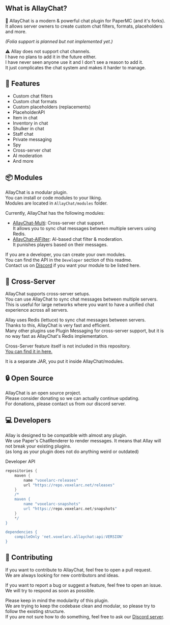 ## What is AllayChat?
🔰 AllayChat is a modern & powerful chat plugin for PaperMC (and it's forks).\
It allows server owners to create custom chat filters, formats, placeholders and more.

*(Folia support is planned but not implemented yet.)*

⚠️ Allay does not support chat channels.\
I have no plans to add it in the future either.\
I have never seen anyone use it and I don't see a reason to add it.\
It just complicates the chat system and makes it harder to manage.

## 🚀 Features
- Custom chat filters
- Custom chat formats
- Custom placeholders (replacements)
- PlaceholderAPI
- Item in chat
- Inventory in chat
- Shulker in chat
- Staff chat
- Private messaging
- Spy
- Cross-server chat
- AI moderation
- And more

## 📦 Modules
AllayChat is a modular plugin.\
You can install or code modules to your liking.\
Modules are located in `AllayChat/modules` folder.

Currently, AllayChat has the following modules:
- [AllayChat-Multi](https://github.com/VireonStudios/AllayChat-Multi): Cross-server chat support.\
  It allows you to sync chat messages between multiple servers using Redis.
- [AllayChat-AIFilter](https://github.com/VireonStudios/AllayChat-AIFilter): AI-based chat filter & moderation.\
  It punishes players based on their messages.

If you are a developer, you can create your own modules.\
You can find the API in the `Developer` section of this readme.\
Contact us on [Discord](https://discord.gg/uAtnreF6Zu) if you want your module to be listed here.

## 🔮 Cross-Server

AllayChat supports cross-server setups.\
You can use AllayChat to sync chat messages between multiple servers.\
This is useful for large networks where you want to have a unified chat experience across all servers.

Allay uses Redis (lettuce) to sync chat messages between servers.\
Thanks to this, AllayChat is very fast and efficient.\
Many other plugins use Plugin Messaging for cross-server support, but it is no way fast as AllayChat's Redis implementation.

Cross-Server feature itself is not included in this repository.\
[You can find it in here.](https://github.com/VireonStudios/AllayChat-Multi)

It is a separate JAR, you put it inside AllayChat/modules.

## 🔒 Open Source
AllayChat is an open source project.\
Please consider donating so we can actually continue updating.\
For donations, please contact us from our discord server.

## 💻 Developers
Allay is designed to be compatible with almost any plugin.\
We use Paper's ChatRenderer to render messages. It means that Allay will not break your existing plugins.\
(as long as your plugin does not do anything weird or outdated)

Developer API
```gradle
repositories {
    maven {
        name "voxelarc-releases"
        url "https://repo.voxelarc.net/releases"
    }
    /*
    maven {
        name "voxelarc-snapshots"
        url "https://repo.voxelarc.net/snapshots"
    }
    */
}

dependencies {
    compileOnly 'net.voxelarc.allaychat:api:VERSION'
}
```

## 🔨 Contributing

If you want to contribute to AllayChat, feel free to open a pull request.\
We are always looking for new contributors and ideas.

If you want to report a bug or suggest a feature, feel free to open an issue.\
We will try to respond as soon as possible.

Please keep in mind the modularity of this plugin.\
We are trying to keep the codebase clean and modular, so please try to follow the existing structure.\
If you are not sure how to do something, feel free to ask our [Discord server](https://discord.gg/uAtnreF6Zu).
